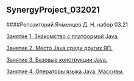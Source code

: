 ## SynergyProject_032021
####Репозиторий Ячменцев Д. Н. набор 03.21

[Занятие 1. Знакомство с платформой Java.](https://github.com/SurfDRED/SynergyProject_032021/tree/main/src/java/ru/synergyitacademy/lesson1)

[Занятие 2. Место Java среди других ЯП.](https://github.com/SurfDRED/SynergyProject_032021/tree/main/src/java/ru/synergyitacademy/lesson2)

[Занятие 3. Базовые конструкции Java.](https://github.com/SurfDRED/SynergyProject_032021/tree/main/src/java/ru/synergyitacademy/lesson3)

[Занятие 4. Операторы языка Java. Массивы.](https://github.com/SurfDRED/SynergyProject_032021/tree/main/src/java/ru/synergyitacademy/lesson4)